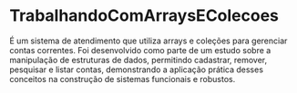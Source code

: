 # TrabalhandoComArraysEColecoes
É um sistema de atendimento que utiliza arrays e coleções para gerenciar contas correntes. Foi desenvolvido como parte de um estudo sobre a manipulação de estruturas de dados, permitindo cadastrar, remover, pesquisar e listar contas, demonstrando a aplicação prática desses conceitos na construção de sistemas funcionais e robustos.
